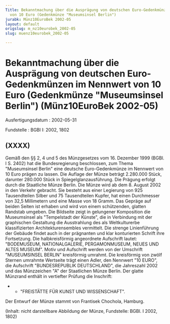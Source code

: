 ```yaml
---
Title: Bekanntmachung über die Ausprägung von deutschen Euro-Gedenkmünzen im Nennwert
  von 10 Euro (Gedenkmünze "Museumsinsel Berlin")
jurabk: Münz10EuroBek 2002-05
layout: default
origslug: m_nz10eurobek_2002-05
slug: muenz10eurobek_2002-05

---
```


# Bekanntmachung über die Ausprägung von deutschen Euro-Gedenkmünzen im Nennwert von 10 Euro (Gedenkmünze "Museumsinsel Berlin") (Münz10EuroBek 2002-05)

Ausfertigungsdatum
:   2002-05-31

Fundstelle
:   BGBl I: 2002, 1802



## (XXXX)

Gemäß den §§ 2, 4 und 5 des Münzgesetzes vom 16. Dezember 1999 (BGBl. I S. 2402) hat die Bundesregierung beschlossen, zum Thema "Museumsinsel Berlin" eine deutsche Euro-Gedenkmünze im Nennwert von 10 Euro prägen zu lassen.
Die Auflage der Münze beträgt 2.280.000 Stück, darunter 280.000 Stück in Spiegelglanzausführung. Die Prägung erfolgt durch die Staatliche Münze Berlin. Die Münze wird ab dem 8. August 2002 in den Verkehr gebracht. Sie besteht aus einer Legierung von 925 Tausendteilen Silber und 75 Tausendteilen Kupfer, hat einen Durchmesser von 32,5 Millimetern und eine Masse von 18 Gramm. Das Gepräge auf beiden Seiten ist erhaben und wird von einem schützenden, glatten Randstab umgeben.
Die Bildseite zeigt in gelungener Komposition die Museumsinsel als "Tempelstadt der Künste", die in Verbindung mit der graphischen Gestaltung die Ausstrahlung des als Weltkulturerbe klassifizierten Architekturensembles vermittelt. Die strenge Linienführung der Gebäude findet auch in der prägnanten und klar konturierten Schrift ihre Fortsetzung. Die halbkreisförmig angeordnete Aufschrift lautet: "BODEMUSEUM, NATIONALGALERIE, PERGAMONMUSEUM, NEUES UND ALTES MUSEUM". Motiv und Aufschrift werden von der Umschrift "MUSEUMSINSEL BERLIN" kreisförmig umrahmt.
Die kreisförmig von zwölf Sternen umrahmte Wertseite trägt einen Adler, den Nennwert "10 EURO", die Aufschrift "BUNDESREPUBLIK DEUTSCHLAND", die Jahreszahl 2002 und das Münzzeichen "A" der Staatlichen Münze Berlin.
Der glatte Münzrand enthält in vertiefter Prüfung die Inschrift:

*
    *   "FREISTÄTTE FÜR KUNST UND WISSENSCHAFT".






Der Entwurf der Münze stammt von Frantisek Chochola, Hamburg.

(Inhalt: nicht darstellbare Abbildung der Münze, Fundstelle: BGBl. I 2002, 1802)

